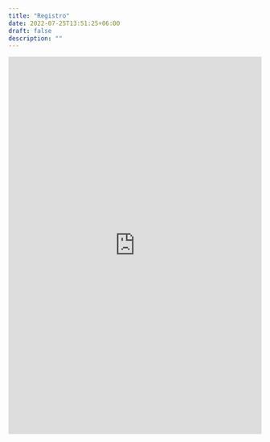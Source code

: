 ```yaml
---
title: "Registro"
date: 2022-07-25T13:51:25+06:00
draft: false
description: ""
---
```



<iframe height="750" width="100%" src="https://us.airmeet.com/widgets/event/442f8b50-ccef-11ed-a75b-a1f22f0d858d/embedded-registration?communityId=764624fc-d051-4c74-b573-a1a50759e3c1&backgroundColor=6a4dff&isLightAmbience=true" frameborder="0"></iframe>
